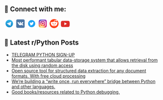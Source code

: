 ## 🔎 Connect with me:
[<img src="https://github.com/bullbesh/bullbesh/blob/main/images/Telegram.png" width="32" height="32" />](https://t.me/bullbesh)
[<img src="https://github.com/bullbesh/bullbesh/blob/main/images/VK.png" width="32" height="32" />](https://vk.com/bullbesh)
[<img src="https://github.com/bullbesh/bullbesh/blob/main/images/Twitter.png" width="32" height="32" />](https://twitter.com/bullbesh1)
[<img src="https://github.com/bullbesh/bullbesh/blob/main/images/Instagram.png" width="32" height="32" />](https://www.instagram.com/bullbesh)
[<img src="https://github.com/bullbesh/bullbesh/blob/main/images/Reddit.png" width="32" height="32" />](https://www.reddit.com/user/bullbesh)
[<img src="https://github.com/bullbesh/bullbesh/blob/main/images/YouTube.png" width="32" height="32" />](https://www.youtube.com/channel/UCtfjRs6uzgq5mfm8S06WTcg)

## 📕 Latest r/Python Posts
<!-- BLOG-POST-LIST:START -->
- [TELEGRAM PYTHON SIGN-UP](https://www.reddit.com/r/Python/comments/1mhbbk9/telegram_python_signup/)
- [Most performant tabular data-storage system that allows retrieval from the disk using random access](https://www.reddit.com/r/Python/comments/1mhaury/most_performant_tabular_datastorage_system_that/)
- [Open source tool for structured data extraction for any document formats. With free cloud processing](https://www.reddit.com/r/Python/comments/1mh914m/open_source_tool_for_structured_data_extraction/)
- [We’re building a “write once, run everywhere” bridge between Python and other languages.](https://www.reddit.com/r/Python/comments/1mh7puf/were_building_a_write_once_run_everywhere_bridge/)
- [Good books/resources related to Python debugging.](https://www.reddit.com/r/Python/comments/1mh316u/good_booksresources_related_to_python_debugging/)
<!-- BLOG-POST-LIST:END -->
